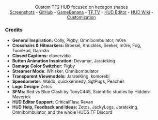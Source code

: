<!-- TITLE -->
<p align="center">
  <p align="center">
    Custom TF2 HUD focused on hexagon shapes
    <br />
    <a href="https://imgur.com/a/ENQcIqO">Screenshots</a>
    -
    <a href="https://github.com/Hypnootize/hexhud">GitHub</a>
    -
    <a href="https://gamebanana.com/mods/298232">GameBanana</a>
    -
    <a href="https://www.teamfortress.tv/59727/hexhud">TF.TV</a>
    -
    <a href="https://github.com/CriticalFlaw/TF2HUD.Editor/releases/latest">HUD Editor</a>
    -
    <a href="https://github.com/Hypnootize/hexhud/wiki">HUD Wiki</a>
    -
    <a href="https://github.com/Hypnootize/hexhud/wiki/Customization">Customization</a>
  </p>
</p>

<!-- CREDITS -->
### Credits
* **General Inspiration:** Colly, Pigby, Omnibombulator, m0re
* **Crosshairs & Hitmarkers:** Broesel, Knuckles, Seeker, m0re, Fog, ToonHud, Garm3n
* **Closed Captions:** clovervidia 
* **Button Animation Inspiration:** Devamar, Jarateking
* **Damage Color Switcher:** Pigby
* **Streamer Mode:** Whisker, Omnibombulator
* **Transparent Viewmodels:** JarateKing, komorebi
* **Speedometer:** Waldo, quickkennedy, SgtPugs, Peaches
* **Logo Design:** Zetos
* **SFMs:** Red vs Blue Clash by TonyC445, Scientific studies by Hidden-Maverick
* **HUD Editor Support:** CriticalFlaw, Revan
* **HUD Help, Feedback and Ideas:** Zetos, JackyLegs, Jarateking, Omnibombulator, and the whole HUDS.TF Discord
